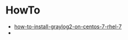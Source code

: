 HowTo
===

* [how-to-install-graylog2-on-centos-7-rhel-7](http://www.itzgeek.com/how-tos/linux/centos-how-tos/how-to-install-graylog2-on-centos-7-rhel-7.html)
* []()